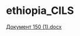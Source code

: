 # ethiopia_CILS
[Документ 150 (1).docx](https://github.com/Ylitochka/ethiopia_CILS/files/7220651/150.1.docx)
